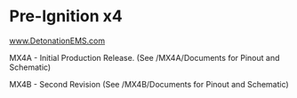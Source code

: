 # Pre-Ignition x4
www.DetonationEMS.com

MX4A - Initial Production Release. (See /MX4A/Documents for Pinout and Schematic) 

MX4B - Second Revision (See /MX4B/Documents for Pinout and Schematic)

